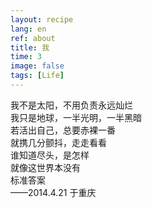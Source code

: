 ```yaml
---
layout: recipe
lang: en
ref: about
title: 我
time: 3
image: false
tags: [Life]
---
```


我不是太阳，不用负责永远灿烂<br>
我只是地球，一半光明，一半黑暗<br>
若活出自己，总要赤裸一番<br>
就携几分颤抖，走走看看<br>
谁知道尽头，是怎样<br>
就像这世界本没有<br>
标准答案<br>
——2014.4.21 于重庆
<br>
<br>
<br>
<br>
<br>
<br>


